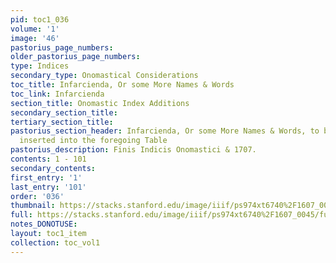 ```yaml
---
pid: toc1_036
volume: '1'
image: '46'
pastorius_page_numbers: 
older_pastorius_page_numbers: 
type: Indices
secondary_type: Onomastical Considerations
toc_title: Infarcienda, Or some More Names & Words
toc_link: Infarcienda
section_title: Onomastic Index Additions
secondary_section_title: 
tertiary_section_title: 
pastorius_section_header: Infarcienda, Or some More Names & Words, to be stuff'd &
  inserted into the foregoing Table
pastorius_description: Finis Indicis Onomastici & 1707.
contents: 1 - 101
secondary_contents: 
first_entry: '1'
last_entry: '101'
order: '036'
thumbnail: https://stacks.stanford.edu/image/iiif/ps974xt6740%2F1607_0045/full/100,/0/default.jpg
full: https://stacks.stanford.edu/image/iiif/ps974xt6740%2F1607_0045/full/full/0/default.jpg
notes_DONOTUSE: 
layout: toc1_item
collection: toc_vol1
---
```

